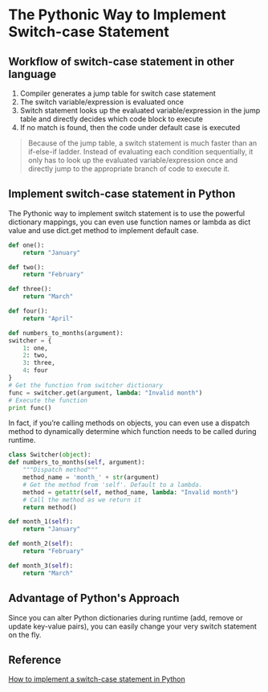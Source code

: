 # The Pythonic Way to Implement Switch-case Statement

## Workflow of switch-case statement in other language
1. Compiler generates a jump table for switch case statement
2. The switch variable/expression is evaluated once
3. Switch statement looks up the evaluated variable/expression in the jump table and directly decides which code block to execute
4. If no match is found, then the code under default case is executed

> Because of the jump table, a switch statement is much faster than an if-else-if ladder.
> Instead of evaluating each condition sequentially, it only has to look up the evaluated variable/expression once
> and directly jump to the appropriate branch of code to execute it.

## Implement switch-case statement in Python
The Pythonic way to implement switch statement is to use the powerful dictionary mappings,
you can even use function names or lambda as dict value and use dict.get method to implement
default case.

```python
def one():
    return "January"

def two():
    return "February"

def three():
    return "March"

def four():
    return "April"

def numbers_to_months(argument):
switcher = {
    1: one,
    2: two,
    3: three,
    4: four
}
# Get the function from switcher dictionary
func = switcher.get(argument, lambda: "Invalid month")
# Execute the function
print func()
```

In fact, if you’re calling methods on objects, you can even use a dispatch method to dynamically determine
which function needs to be called during runtime.
```python
class Switcher(object):
def numbers_to_months(self, argument):
    """Dispatch method"""
    method_name = 'month_' + str(argument)
    # Get the method from 'self'. Default to a lambda.
    method = getattr(self, method_name, lambda: "Invalid month")
    # Call the method as we return it
    return method()

def month_1(self):
    return "January"

def month_2(self):
    return "February"

def month_3(self):
    return "March"
```

## Advantage of Python's Approach
Since you can alter Python dictionaries during runtime (add, remove or update key-value pairs),
you can easily change your very switch statement on the fly.

## Reference
[How to implement a switch-case statement in Python](https://jaxenter.com/implement-switch-case-statement-python-138315.html)
